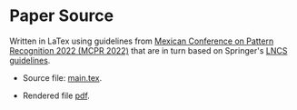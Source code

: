 # Paper Source

Written in LaTex using guidelines from [Mexican Conference on Pattern Recognition 2022 (MCPR 2022)](https://ccc.inaoep.mx/~mcpr/index.html)
 that are in turn based on Springer's 
[LNCS guidelines](https://www.springer.com/la/computer-science/lncs/conference-proceedings-guidelines).

* Source file: [main.tex](https://github.com/philwebsurfer/dlfinal/blob/main/paper/main.tex).

* Rendered file [pdf](https://philwebsurfer.github.io/dlfinal/paper.pdf).
